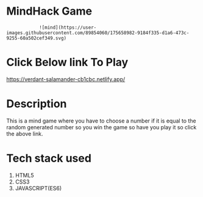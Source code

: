 # MindHack Game


                ![mind](https://user-images.githubusercontent.com/89854060/175658982-9184f335-d1a6-473c-9255-60a502cef349.svg)

# Click Below link To Play
https://verdant-salamander-cb1cbc.netlify.app/

# Description
This is a mind game where you have to choose a number if it is equal to the random generated number so you win the game so have you play it so click the above link.

# Tech stack used
1) HTML5
2) CSS3
3) JAVASCRIPT(ES6)
